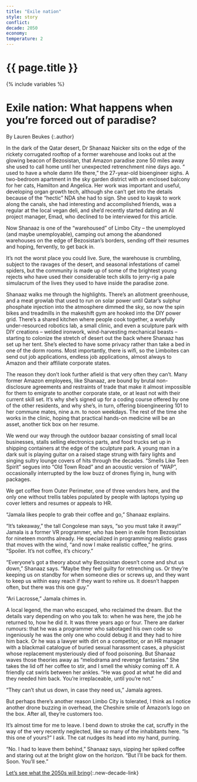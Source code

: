 ```yaml
---
title: "Exile nation"
style: story
conflict: 
decade: 2050
economy: 
temperature: 2
---
```


<h1>{{ page.title }}</h1>

{% include variables %}
# Exile nation: What happens when you’re forced out of paradise?

By Lauren Beukes
{:.author}

In the dark of the Qatar desert, Dr Shanaaz Naicker sits on the edge of the rickety corrugated rooftop of a former warehouse and looks out at the glowing beacon of Bezosistan, that Amazon paradise zone 50 miles away she used to call home until her unexpected retrenchment nine days ago. “ used to have a whole damn life there,” the 27-year-old bioengineer sighs. A two-bedroom apartment in the sky garden district with an enclosed balcony for her cats, Hamilton and Angelica. Her work was important and useful, developing organ growth tech, although she can’t get into the details because of the “hectic” NDA she had to sign. She used to kayak to work along the canals, she had interesting and accomplished friends, was a regular at the local vegan deli, and she’d recently started dating an AI project manager, Emad, who declined to be interviewed for this article.

Now Shanaaz is one of the “warehoused” of Limbo City – the unemployed (and maybe unemployable), camping out among the abandoned warehouses on the edge of Bezosistan’s borders, sending off their resumes and hoping, fervently, to get back in.

It’s not the worst place you could live. Sure, the warehouse is crumbling, subject to the ravages of the desert, and seasonal infestations of camel spiders, but the community is made up of some of the brightest young rejects who have used their considerable tech skills to jerry-rig a pale simulacrum of the lives they used to have inside the paradise zone.

Shanaaz walks me through the highlights. There’s an allotment greenhouse, and a meat growlab that used to run on solar power until Qatar’s sulphur phosphate injection into the atmosphere dimmed the sky, so now the spin bikes and treadmills in the makeshift gym are hooked into the DIY power grid. There’s a shared kitchen where people cook together, a woefully under-resourced robotics lab, a small clinic, and even a sculpture park with DIY creations – welded ironwork, wind-harvesting mechanical beasts – starting to colonize the stretch of desert out the back where Shanaaz has set up her tent. She’s elected to have some privacy rather than take a bed in one of the dorm rooms. Most importantly, there is wifi, so the Limboites can send out job applications, endless job applications, almost always to Amazon and their affiliate corporate states.

The reason they don’t look further afield is that very often they can’t. Many former Amazon employees, like Shanaaz, are bound by brutal non-disclosure agreements and restraints of trade that make it almost impossible for them to emigrate to another corporate state, or at least not with their current skill set. It’s why she’s signed up for a coding course offered by one of the other residents, and why she’s, in turn, offering bioengineering 101 to her commune mates, nine a.m. to noon weekdays. The rest of the time she works in the clinic, hoping that practical hands-on medicine will be an asset, another tick box on her resume.

We wend our way through the outdoor bazaar consisting of small local businesses, stalls selling electronics parts, and food trucks set up in shipping containers at the edge of the sculpture park. A young man in a dark suit is playing guitar on a raised stage strung with fairy lights and singing sultry lounge covers of hits through the decades. “Smells Like Teen Spirit” segues into “Old Town Road” and an acoustic version of “WAP”, occasionally interrupted by the low buzz of drones flying in, hung with packages.

We get coffee from Outer Perimeter, one of three vendors here, and the only one without trellis tables populated by people with laptops typing up cover letters and resumes or appeals to HR.

“Jamala likes people to grab their coffee and go,” Shanaaz explains.

“It’s takeaway,” the tall Congolese man says, “so you must take it away!” Jamala is a former VR programmer, who has been in exile from Bezosistan for nineteen months already. He specialized in programming realistic grass that moves with the wind, “and now I make realistic coffee,” he grins. “Spoiler. It’s not coffee, it’s chicory.”

“Everyone’s got a theory about why Bezosistan doesn’t come and shut us down,” Shanaaz says. “Maybe they feel guilty for retrenching us. Or they’re keeping us on standby for when someone dies or screws up, and they want to keep us within easy reach if they want to rehire us. It doesn’t happen often, but there was this one guy.”

“Ari Lacrosse,” Jamala chimes in.

A local legend, the man who escaped, who reclaimed the dream. But the details vary depending on who you talk to: when he was here, the job he returned to, how he did it. It was three years ago or four. There are darker rumours: that he was a programmer who sabotaged his own code so ingeniously he was the only one who could debug it and they had to hire him back. Or he was a lawyer with dirt on a competitor, or an HR manager with a blackmail catalogue of buried sexual harassment cases, a physicist whose replacement mysteriously died of food poisoning. But Shanaaz waves those theories away as “melodrama and revenge fantasies.” She takes the lid off her coffee to stir, and I smell the whisky coming off it. A friendly cat swirls between her ankles. “He was good at what he did and they needed him back. You’re irreplaceable, until you’re not.”

“They can’t shut us down, in case they need us,” Jamala agrees.

But perhaps there’s another reason Limbo City is tolerated, I think as I notice another drone buzzing in overhead, the Cheshire smile of Amazon’s logo on the box. After all, they’re customers too.

It’s almost time for me to leave. I bend down to stroke the cat, scruffy in the way of the very recently neglected, like so many of the inhabitants here. “Is this one of yours?” I ask. The cat nudges its head into my hand, purring.

“No. I had to leave them behind,” Shanaaz says, sipping her spiked coffee and staring out at the bright glow on the horizon. “But I’ll be back for them. Soon. You’ll see.”

[Let’s see what the 2050s will bring](chapter_last-ditch-geo-engineering.html){:.new-decade-link}
